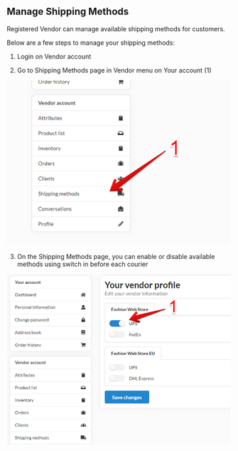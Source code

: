 ## Manage Shipping Methods

Registered Vendor can manage available shipping methods for customers.

Below are a few steps to manage your shipping methods:

1. Login on Vendor account

2. Go to Shipping Methods page in Vendor menu on Your account (1)

![Shipping methods in vendor menu](shipping_methods.png)

3. On the Shipping Methods page, you can enable or disable available methods using switch in before each courier

![Manage shipping Methods](manage_shipping_methods.png)

